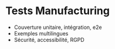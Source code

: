 # Tests Manufacturing

- Couverture unitaire, intégration, e2e
- Exemples multilingues
- Sécurité, accessibilité, RGPD
